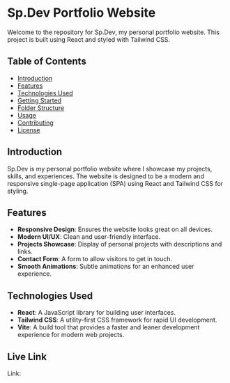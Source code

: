 # Sp.Dev Portfolio Website

Welcome to the repository for Sp.Dev, my personal portfolio website. This project is built using React and styled with Tailwind CSS.

## Table of Contents

- [Introduction](#introduction)
- [Features](#features)
- [Technologies Used](#technologies-used)
- [Getting Started](#getting-started)
- [Folder Structure](#folder-structure)
- [Usage](#usage)
- [Contributing](#contributing)
- [License](#license)

## Introduction

Sp.Dev is my personal portfolio website where I showcase my projects, skills, and experiences. The website is designed to be a modern and responsive single-page application (SPA) using React and Tailwind CSS for styling.

## Features

- **Responsive Design**: Ensures the website looks great on all devices.
- **Modern UI/UX**: Clean and user-friendly interface.
- **Projects Showcase**: Display of personal projects with descriptions and links.
- **Contact Form**: A form to allow visitors to get in touch.
- **Smooth Animations**: Subtle animations for an enhanced user experience.

## Technologies Used

- **React**: A JavaScript library for building user interfaces.
- **Tailwind CSS**: A utility-first CSS framework for rapid UI development.
- **Vite**: A build tool that provides a faster and leaner development experience for modern web projects.

## Live Link
Link: 
